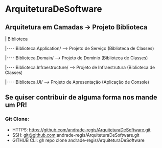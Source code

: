# ArquiteturaDeSoftware

## Arquitetura em Camadas -> Projeto Biblioteca

| Biblioteca

|---- Biblioteca.Application/ --> Projeto de Serviço (Biblioteca de Classes)

|---- Biblioteca.Domain/ --> Projeto de Domínio (Biblioteca de Classes)

|---- Biblioteca.Infraestructure/ --> Projeto de Infraestrutura (Biblioteca de Classes)

|---- Biblioteca.UI/ --> Projeto de Apresentação (Aplicação de Console)

## Se quiser contribuir de alguma forma nos mande um PR!

### Git Clone:

* HTTPS: https://github.com/andrade-regis/ArquiteturaDeSoftware.git 
* SSH: git@github.com:andrade-regis/ArquiteturaDeSoftware.git
* GITHUB CLI: gh repo clone andrade-regis/ArquiteturaDeSoftware 